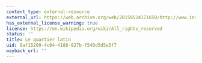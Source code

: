 ```yaml
---
content_type: external-resource
external_url: https://web.archive.org/web/20150524171650/http://www.insecula.com/musee/M0112.html
has_external_license_warning: true
license: https://en.wikipedia.org/wiki/All_rights_reserved
status: ''
title: Le quartier latin
uid: 8af15209-4c04-4108-927b-f540d5d5e5f7
wayback_url: ''
---
```


